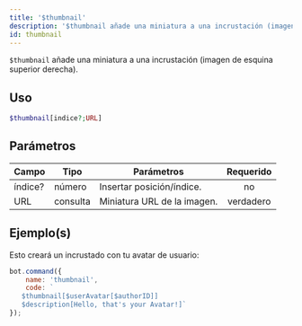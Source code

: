 ```yaml
---
title: '$thumbnail'
description: '$thumbnail añade una miniatura a una incrustación (imagen de esquina superior derecha).'
id: thumbnail
---
```


`$thumbnail` añade una miniatura a una incrustación (imagen de esquina superior derecha).

## Uso

```php
$thumbnail[indice?;URL]
```

## Parámetros

| Campo   | Tipo     | Parámetros                  | Requerido |
| ------- | -------- | --------------------------- |:---------:|
| índice? | número   | Insertar posición/índice.   |    no     |
| URL     | consulta | Miniatura URL de la imagen. | verdadero |

## Ejemplo(s)

Esto creará un incrustado con tu avatar de usuario:

```javascript
bot.command({
    name: 'thumbnail',
    code: `
   $thumbnail[$userAvatar[$authorID]]
   $description[Hello, that's your Avatar!]`
});
```